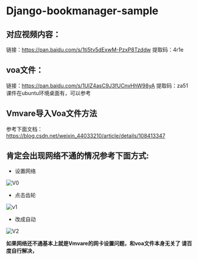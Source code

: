 # Django-bookmanager-sample

## 对应视频内容：
链接：https://pan.baidu.com/s/1ti5tv5dExwM-PzxP8Tzddw 
提取码：4r1e 
## voa文件：
链接：https://pan.baidu.com/s/1UlZ4asC9J3fUCnvHhW98yA 
提取码：za51 
课件在ubuntu环境桌面有，可以参考


## Vmvare导入Voa文件方法
参考下面文档：
https://blog.csdn.net/weixin_44033210/article/details/108413347


## 肯定会出现网络不通的情况参考下面方式:

+ 设置网络

![V0](https://user-images.githubusercontent.com/52964886/165519551-12710a54-60aa-4f28-851b-a6e571e39885.png)

+ 点击齿轮

![v1](https://user-images.githubusercontent.com/52964886/165519561-a5cf2112-1b8a-4aa5-9777-cc734bd6b4d8.png)

+ 改成自动
 
![V2](https://user-images.githubusercontent.com/52964886/165519563-371df9d9-bce6-493b-be34-f60912fdce9b.png)

**如果网络还不通基本上就是Vmvare的网卡设置问题，和voa文件本身无关了
请百度自行解决，**

